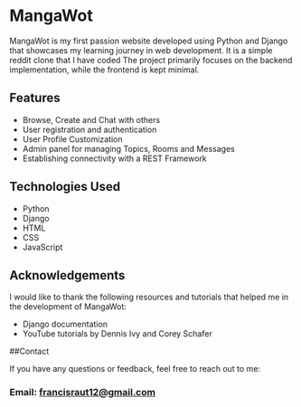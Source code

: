 # MangaWot
MangaWot is my first passion website developed using Python and Django that showcases my learning journey in web development. It is a simple reddit clone that I have coded The project primarily focuses on the backend implementation, while the frontend is kept minimal.

## Features
- Browse, Create and Chat with others
- User registration and authentication
- User Profile Customization
- Admin panel for managing Topics, Rooms and Messages
- Establishing connectivity with a REST Framework

## Technologies Used
- Python
- Django
- HTML
- CSS
- JavaScript

## Acknowledgements

I would like to thank the following resources and tutorials that helped me in the development of MangaWot:

- Django documentation
- YouTube tutorials by Dennis Ivy and Corey Schafer

##Contact

If you have any questions or feedback, feel free to reach out to me:
### Email: francisraut12@gmail.com
